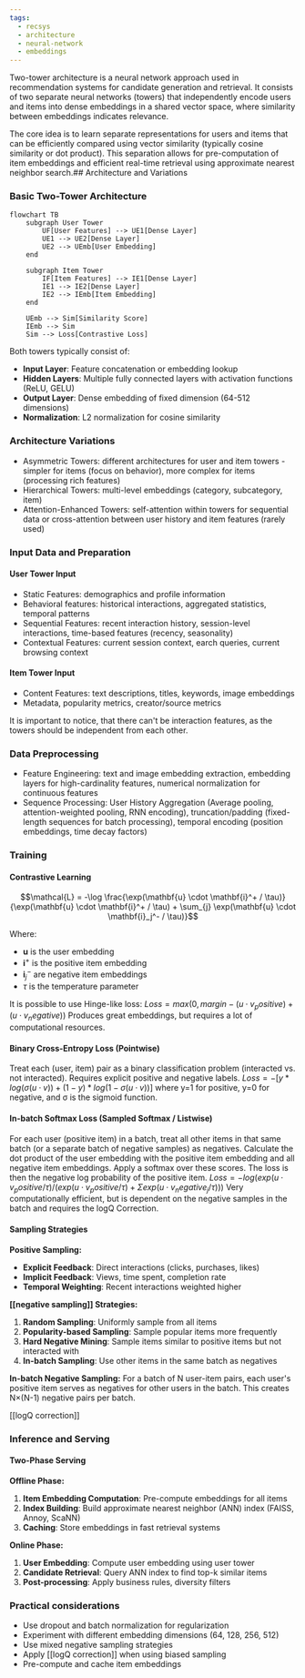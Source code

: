 ```yaml
---
tags:
  - recsys
  - architecture
  - neural-network
  - embeddings
---
```

Two-tower architecture is a neural network approach used in recommendation systems for candidate generation and retrieval. It consists of two separate neural networks (towers) that independently encode users and items into dense embeddings in a shared vector space, where similarity between embeddings indicates relevance.

The core idea is to learn separate representations for users and items that can be efficiently compared using vector similarity (typically cosine similarity or dot product). This separation allows for pre-computation of item embeddings and efficient real-time retrieval using approximate nearest neighbor search.## Architecture and Variations

### Basic Two-Tower Architecture

```mermaid
flowchart TB
    subgraph User Tower
        UF[User Features] --> UE1[Dense Layer]
        UE1 --> UE2[Dense Layer]
        UE2 --> UEmb[User Embedding]
    end
    
    subgraph Item Tower
        IF[Item Features] --> IE1[Dense Layer]
        IE1 --> IE2[Dense Layer]
        IE2 --> IEmb[Item Embedding]
    end
    
    UEmb --> Sim[Similarity Score]
    IEmb --> Sim
    Sim --> Loss[Contrastive Loss]
```

Both towers typically consist of:

- **Input Layer**: Feature concatenation or embedding lookup
- **Hidden Layers**: Multiple fully connected layers with activation functions (ReLU, GELU)
- **Output Layer**: Dense embedding of fixed dimension (64-512 dimensions)
- **Normalization**: L2 normalization for cosine similarity

### Architecture Variations

* Asymmetric Towers: different architectures for user and item towers - simpler for items (focus on behavior), more complex for items (processing rich features)
* Hierarchical Towers: multi-level embeddings (category, subcategory, item)
* Attention-Enhanced Towers: self-attention within towers for sequential data or cross-attention between user history and item features (rarely used)

### Input Data and Preparation

#### User Tower Input

* Static Features: demographics and profile information
* Behavioral features: historical interactions, aggregated statistics, temporal patterns
* Sequential Features: recent interaction history, session-level interactions, time-based features (recency, seasonality)
* Contextual Features: current session context, earch queries, current browsing context

#### Item Tower Input

* Content Features: text descriptions, titles, keywords, image embeddings
* Metadata, popularity metrics, creator/source metrics

It is important to notice, that there can't be interaction features, as the towers should be independent from each other.

### Data Preprocessing

* Feature Engineering: text and image embedding extraction, embedding layers for high-cardinality features, numerical normalization for continuous features
* Sequence Processing: User History Aggregation (Average pooling, attention-weighted pooling, RNN encoding), truncation/padding (fixed-length sequences for batch processing), temporal encoding (position embeddings, time decay factors)

### Training

#### Contrastive Learning
$$\mathcal{L} = -\log \frac{\exp(\mathbf{u} \cdot \mathbf{i}^+ / \tau)}{\exp(\mathbf{u} \cdot \mathbf{i}^+ / \tau) + \sum_{j} \exp(\mathbf{u} \cdot \mathbf{i}_j^- / \tau)}$$

Where:

- $\mathbf{u}$ is the user embedding
- $\mathbf{i}^+$ is the positive item embedding
- $\mathbf{i}_j^-$ are negative item embeddings
- $\tau$ is the temperature parameter

It is possible to use Hinge-like loss: $Loss = max(0, margin - (u ⋅ v_positive) + (u ⋅ v_negative))$
Produces great embeddings, but requires a lot of computational resources.
#### Binary Cross-Entropy Loss (Pointwise)

Treat each (user, item) pair as a binary classification problem (interacted vs. not interacted). Requires explicit positive and negative labels.
$Loss = - [y * log(σ(u ⋅ v)) + (1 - y) * log(1 - σ(u ⋅ v))]$ where y=1 for positive, y=0 for negative, and σ is the sigmoid function.

#### In-batch Softmax Loss (Sampled Softmax / Listwise)
For each user (positive item) in a batch, treat all other items in that same batch (or a separate batch of negative samples) as negatives. Calculate the dot product of the user embedding with the positive item embedding and all negative item embeddings. Apply a softmax over these scores. The loss is then the negative log probability of the positive item.
$Loss = -log( exp(u ⋅ v_positive / τ) / (exp(u ⋅ v_positive / τ) + Σ exp(u ⋅ v_negative_j / τ)) )$
Very computationally efficient, but is dependent on the negative samples in the batch and requires the logQ Correction.
#### Sampling Strategies

**Positive Sampling:**

- **Explicit Feedback**: Direct interactions (clicks, purchases, likes)
- **Implicit Feedback**: Views, time spent, completion rate
- **Temporal Weighting**: Recent interactions weighted higher

**[[negative sampling]] Strategies:**

1. **Random Sampling**: Uniformly sample from all items
2. **Popularity-based Sampling**: Sample popular items more frequently
3. **Hard Negative Mining**: Sample items similar to positive items but not interacted with
4. **In-batch Sampling**: Use other items in the same batch as negatives

**In-batch Negative Sampling:** For a batch of N user-item pairs, each user's positive item serves as negatives for other users in the batch. This creates N×(N-1) negative pairs per batch.

[[logQ correction]]

### Inference and Serving

#### Two-Phase Serving

**Offline Phase:**

1. **Item Embedding Computation**: Pre-compute embeddings for all items
2. **Index Building**: Build approximate nearest neighbor (ANN) index (FAISS, Annoy, ScaNN)
3. **Caching**: Store embeddings in fast retrieval systems

**Online Phase:**

1. **User Embedding**: Compute user embedding using user tower
2. **Candidate Retrieval**: Query ANN index to find top-k similar items
3. **Post-processing**: Apply business rules, diversity filters

### Practical considerations
- Use dropout and batch normalization for regularization
- Experiment with different embedding dimensions (64, 128, 256, 512)
- Use mixed negative sampling strategies
- Apply [[logQ correction]] when using biased sampling
- Pre-compute and cache item embeddings
